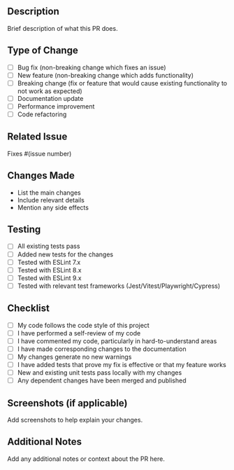 ## Description

Brief description of what this PR does.

## Type of Change

- [ ] Bug fix (non-breaking change which fixes an issue)
- [ ] New feature (non-breaking change which adds functionality)
- [ ] Breaking change (fix or feature that would cause existing functionality to not work as expected)
- [ ] Documentation update
- [ ] Performance improvement
- [ ] Code refactoring

## Related Issue

Fixes #(issue number)

## Changes Made

- List the main changes
- Include relevant details
- Mention any side effects

## Testing

- [ ] All existing tests pass
- [ ] Added new tests for the changes
- [ ] Tested with ESLint 7.x
- [ ] Tested with ESLint 8.x
- [ ] Tested with ESLint 9.x
- [ ] Tested with relevant test frameworks (Jest/Vitest/Playwright/Cypress)

## Checklist

- [ ] My code follows the code style of this project
- [ ] I have performed a self-review of my code
- [ ] I have commented my code, particularly in hard-to-understand areas
- [ ] I have made corresponding changes to the documentation
- [ ] My changes generate no new warnings
- [ ] I have added tests that prove my fix is effective or that my feature works
- [ ] New and existing unit tests pass locally with my changes
- [ ] Any dependent changes have been merged and published

## Screenshots (if applicable)

Add screenshots to help explain your changes.

## Additional Notes

Add any additional notes or context about the PR here.
